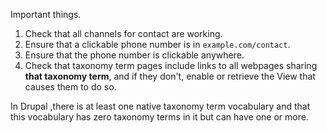 Important things.

1. Check that all channels for contact are working.
1. Ensure that a clickable phone number is in `example.com/contact`.
1. Ensure that the phone number is clickable anywhere. 
1. Check that taxonomy term pages include links to all webpages sharing **that taxonomy term**, and if they don't, enable or retrieve the View that causes them to do so.

In Drupal ,there is at least one native taxonomy term vocabulary and that this vocabulary has zero taxonomy terms in it but can have one or more.
